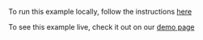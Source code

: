 To run this example locally, follow the instructions [here](https://github.com/acidb/mobiscroll-demos-react-ts?tab=readme-ov-file#mobiscroll-react-ts-demos) 

To see this example live, check it out on our [demo page](https://demo.mobiscroll.com/react/scheduler/conditional-move-resize-drag-drop-fixed-event-length-fixed-to-resource#)